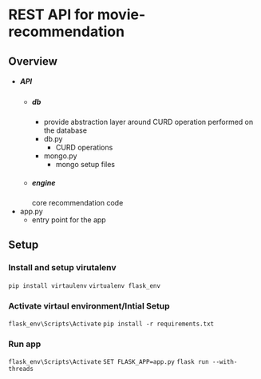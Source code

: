 # REST API for movie-recommendation
## Overview

- ##### API
    - ##### db 
        - provide abstraction layer around CURD operation performed on the database
        - db.py
            - CURD operations
        - mongo.py
            - mongo setup files
    - ##### engine
        core recommendation code
- app.py
    - entry point for the app 


## Setup 
### Install and setup virutalenv 

` pip install virtaulenv `
` virtualenv flask_env `

### Activate virtaul environment/Intial Setup

`flask_env\Scripts\Activate`
`pip install -r requirements.txt`

### Run app 

`flask_env\Scripts\Activate`
`SET FLASK_APP=app.py`
`flask run --with-threads`
